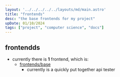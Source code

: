 ```yaml
---
layout: '../../../../../layouts/md/main.astro'
title: "frontends"
desc: "the base frontends for my project"
upDate: 01/10/2024
tags: ["project", "computer science", "docs"]
---
```

## frontendds
* currently there is **1** frontend, which is:
    - [frontends/base](./frontends/base)
        - currently is a quickly put together api tester